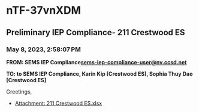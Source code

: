 # nTF-37vnXDM
## Preliminary IEP Compliance- 211 Crestwood ES
### May 8, 2023, 2:58:07 PM
**FROM: SEMS IEP Compliance<sems-iep-compliance-user@nv.ccsd.net>**

**TO: to SEMS IEP Compliance, Karin Kip [Crestwood ES], Sophia Thuy Dao [Crestwood ES]**


Greetings, 





* [Attachment: 211 Crestwood ES.xlsx](nTF-37vnXDM-attachment-1.xlsx)
